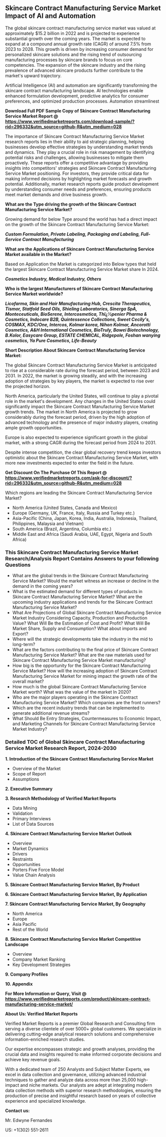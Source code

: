 <h2>Skincare Contract Manufacturing Service Market Impact of AI and Automation</h2><p>The global skincare contract manufacturing service market was valued at approximately $15.2 billion in 2022 and is projected to experience substantial growth over the coming years. The market is expected to expand at a compound annual growth rate (CAGR) of around 7.5% from 2023 to 2028. This growth is driven by increasing consumer demand for personalized skincare solutions and the rising trend of outsourcing manufacturing processes by skincare brands to focus on core competencies. The expansion of the skincare industry and the rising prevalence of advanced skincare products further contribute to the market's upward trajectory.</p><p>Artificial Intelligence (AI) and automation are significantly transforming the skincare contract manufacturing landscape. AI technologies enable enhanced formulation development, predictive analytics for consumer preferences, and optimized production processes. Automation streamlinest</p><p id="" class=""><strong>Download Full PDF Sample Copy of Skincare Contract Manufacturing Service Market Report @ <a href="https://www.verifiedmarketreports.com/download-sample/?rid=296332&utm_source=github-R&utm_medium=028" target="_blank">https://www.verifiedmarketreports.com/download-sample/?rid=296332&utm_source=github-R&utm_medium=028</a></strong></p><p>The importance of&nbsp;Skincare Contract Manufacturing Service Market research reports lies in their ability to aid strategic planning, helping businesses develop effective strategies by understanding market trends and dynamics. They play a crucial role in risk management by identifying potential risks and challenges, allowing businesses to mitigate them proactively. These reports offer a competitive advantage by providing insights into competitors' strategies and Skincare Contract Manufacturing Service Market positioning. For investors, they provide critical data for making informed decisions by highlighting market forecasts and growth potential. Additionally, market research reports guide product development by understanding consumer needs and preferences, ensuring products meet market demands and drive business growth.</p><p><strong>What are the&nbsp;Type driving the growth of the Skincare Contract Manufacturing Service Market?</strong></p><p id="" class="">Growing demand for below Type around the world has had a direct impact on the growth of the Skincare Contract Manufacturing Service Market:</p><em><strong>Custom Formulation, Private Labeling, Packaging and Labeling, Full-Service Contract Manufacturing</strong></em></p><strong>What are the&nbsp;Applications&nbsp;of Skincare Contract Manufacturing Service Market available in the Market?</strong></p><p id="" class="">Based on Application the Market is categorized into Below types that held the largest Skincare Contract Manufacturing Service Market share In 2024.</p><em><strong>Cosmetics Industry, Medical Industry, Others</strong></em></p><strong>Who is the largest Manufacturers of Skincare Contract Manufacturing Service Market worldwide?</strong></p><p><em><strong>Licofarma, Skin and Hair Manufacturing Hub, Crescita Therapeutics, Tismor, Statfold Seed Oils, Shieling Laboratories, Sinerga SpA, Monteceuticals, BioSerene, Intercosmetica, Thï¿½penier Pharma & Cosmetics, Indocare B2B, Quintessence Collections, Sweet Cecily's, COSMAX, KDC/One, Intercos, Kolmar korea, Nihon Kolmar, Ancorotti Cosmetics, A&H International Cosmetics, BioTruly, Bawei Biotechnology, B.Kolor, Easycare Group, ESTATE CHEMICAL, Ridgepole, Foshan wanying cosmetics, Ya Pure Cosmetics, Life-Beauty</strong></em></p><p id="" class=""><strong>Short Description About Skincare Contract Manufacturing Service Market:</strong></p><p>The global Skincare Contract Manufacturing Service Market is anticipated to rise at a considerable rate during the forecast period, between 2023 and 2031. In 2022, the market is growing steadily, and with the increasing adoption of strategies by key players, the market is expected to rise over the projected horizon.</p><p>North America, particularly the United States, will continue to play a pivotal role in the market's development. Any changes in the United States could significantly impact the Skincare Contract Manufacturing Service Market growth trends. The market in North America is projected to grow considerably during the forecast period, driven by the high adoption of advanced technology and the presence of major industry players, creating ample growth opportunities.</p><p>Europe is also expected to experience significant growth in the global market, with a strong CAGR during the forecast period from 2024 to 2031.</p><p>Despite intense competition, the clear global recovery trend keeps investors optimistic about the Skincare Contract Manufacturing Service Market, with more new investments expected to enter the field in the future.</p><p id="" class=""><strong>Get Discount On The Purchase Of This Report @ <a href="https://www.verifiedmarketreports.com/ask-for-discount/?rid=296332&utm_source=github-R&utm_medium=028" target="_blank">https://www.verifiedmarketreports.com/ask-for-discount/?rid=296332&utm_source=github-R&utm_medium=028</a></strong></p>Which regions are leading the Skincare Contract Manufacturing Service Market?</p><ul><li>North America (United States, Canada and Mexico)</li><li>Europe (Germany, UK, France, Italy, Russia and Turkey etc.)</li><li>Asia-Pacific (China, Japan, Korea, India, Australia, Indonesia, Thailand, Philippines, Malaysia and Vietnam)</li><li>South America (Brazil, Argentina, Columbia etc.)</li><li>Middle East and Africa (Saudi Arabia, UAE, Egypt, Nigeria and South Africa)</li></ul><h3 id="" class="">This Skincare Contract Manufacturing Service Market Research/Analysis Report Contains Answers to your following Questions</h3><ul><li>What are the global trends in the Skincare Contract Manufacturing Service Market? Would the market witness an increase or decline in the demand in the coming years?</li><li>What is the estimated demand for different types of products in Skincare Contract Manufacturing Service Market? What are the upcoming industry applications and trends for the Skincare Contract Manufacturing Service Market?</li><li>What Are Projections of Global Skincare Contract Manufacturing Service Market Industry Considering Capacity, Production and Production Value? What Will Be the Estimation of Cost and Profit? What Will Be Market Share, Supply and Consumption? What about imports and Export?</li><li>Where will the strategic developments take the industry in the mid to long-term?</li><li>What are the factors contributing to the final price of Skincare Contract Manufacturing Service Market? What are the raw materials used for Skincare Contract Manufacturing Service Market manufacturing?</li><li>How big is the opportunity for the Skincare Contract Manufacturing Service Market? How will the increasing adoption of Skincare Contract Manufacturing Service Market for mining impact the growth rate of the overall market?</li><li>How much is the global Skincare Contract Manufacturing Service Market worth? What was the value of the market In 2020?</li><li>Who are the major players operating in the Skincare Contract Manufacturing Service Market? Which companies are the front runners?</li><li>Which are the recent industry trends that can be implemented to generate additional revenue streams?</li><li>What Should Be Entry Strategies, Countermeasures to Economic Impact, and Marketing Channels for Skincare Contract Manufacturing Service Market Industry?</li></ul><h3 id="" class="">Detailed TOC of Global Skincare Contract Manufacturing Service Market Research Report, 2024-2030</h3><p id="" class=""><strong>1. Introduction of the Skincare Contract Manufacturing Service Market</strong></p><ul><li>Overview of the Market</li><li>Scope of Report</li><li>Assumptions</li></ul><p id="" class=""><strong>2. Executive Summary</strong></p><p id="" class=""><strong>3. Research Methodology of Verified Market Reports</strong></p><ul><li>Data Mining</li><li>Validation</li><li>Primary Interviews</li><li>List of Data Sources</li></ul><p id="" class=""><strong>4. Skincare Contract Manufacturing Service Market Outlook</strong></p><ul><li>Overview</li><li>Market Dynamics</li><li>Drivers</li><li>Restraints</li><li>Opportunities</li><li>Porters Five Force Model</li><li>Value Chain Analysis</li></ul><p id="" class=""><strong>5. Skincare Contract Manufacturing Service Market, By Product</strong></p><p id="" class=""><strong>6. Skincare Contract Manufacturing Service Market, By Application</strong></p><p id="" class=""><strong>7. Skincare Contract Manufacturing Service Market, By Geography</strong></p><ul><li>North America</li><li>Europe</li><li>Asia Pacific</li><li>Rest of the World</li></ul><p id="" class=""><strong>8. Skincare Contract Manufacturing Service Market Competitive Landscape</strong></p><ul><li>Overview</li><li>Company Market Ranking</li><li>Key Development Strategies</li></ul><p id="" class=""><strong>9. Company Profiles</strong></p><p id="" class=""><strong>10. Appendix</strong></p><p id="" class=""><strong>For More Information or Query, Visit @ <a href="https://www.verifiedmarketreports.com/product/skincare-contract-manufacturing-service-market/" target="_blank">https://www.verifiedmarketreports.com/product/skincare-contract-manufacturing-service-market/</a></strong></p><p id="" class=""><strong>About Us: Verified Market Reports</strong></p><p id="" class="">Verified Market Reports is a premier Global Research and Consulting firm serving a diverse clientele of over 5000+ global customers. We specialize in delivering cutting-edge analytical research solutions and comprehensive information-enriched research studies.</p><p id="" class="">Our expertise encompasses strategic and growth analyses, providing the crucial data and insights required to make informed corporate decisions and achieve key revenue goals.</p><p id="" class="">With a dedicated team of 250 Analysts and Subject Matter Experts, we excel in data collection and governance, utilizing advanced industrial techniques to gather and analyze data across more than 25,000 high-impact and niche markets. Our analysts are adept at integrating modern data collection methods with superior research methodologies, ensuring the production of precise and insightful research based on years of collective experience and specialized knowledge.</p><p id="" class=""><strong>Contact us:</strong></p><p id="" class="">Mr. Edwyne Fernandes</p><p id="" class="">US: +1(302) 551-2611</p>